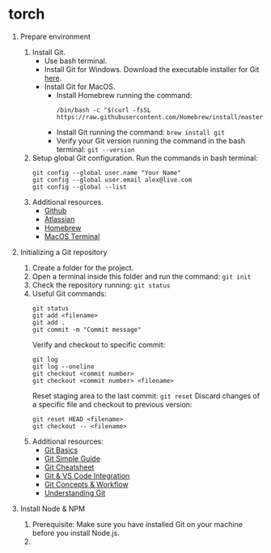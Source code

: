 # torch

1. Prepare environment
   1. Install Git.
      - Use bash terminal.
      - Install Git for Windows.
        Download the executable installer for Git [here](https://git-scm.com/download/win).
      - Install Git for MacOS.
        - Install Homebrew running the command:
          ```
          /bin/bash -c "$(curl -fsSL https://raw.githubusercontent.com/Homebrew/install/master/install.sh)
          ```
        - Install Git running the command: `brew install git`
        - Verify your Git version running the command in the bash terminal: `git --version`
   5. Setup global Git configuration.
      Run the commands in bash terminal:
        ```
        git config --global user.name "Your Name"
        git config --global user.email alex@live.com
        git config --global --list
        ```
   6. Additional resources.
      - [Github](https://github.com/)
      - [Atlassian](https://www.atlassian.com/git/tutorials/git-bash)
      - [Homebrew](https://brew.sh/)
      - [MacOS Terminal](https://lifehacker.com/launch-an-os-x-terminal-window-from-a-specific-folder-1466745514)

2. Initializing a Git repository
   1. Create a folder for the project.
   2. Open a terminal inside this folder and run the command: `git init`
   3. Check the repository running: `git status`
   4. Useful Git commands:
      ```
      git status
      git add <filename>
      git add .
      git commit -m "Commit message"
      ```
      Verify and checkout to specific commit:
      ```
      git log
      git log --oneline
      git checkout <commit number>
      git checkout <commit number> <filename>
      ```
      Reset staging area to the last commit: `git reset`
      Discard changes of a specific file and checkout to previous version:
      ```
      git reset HEAD <filename>
      git checkout -- <filename>
      ```
   5. Additional resources:
      - [Git Basics](https://git-scm.com/book/en/v2/Getting-Started-Git-Basics)
      - [Git Simple Guide](http://rogerdudler.github.io/git-guide/)
      - [Git Cheatsheet](https://gist.github.com/hofmannsven/6814451)
      - [Git & VS Code Integration](https://www.digitalocean.com/community/tutorials/how-to-use-git-integration-in-visual-studio-code)
      - [Git Concepts & Workflow](https://livecodestream.dev/post/git-concepts-and-workflow-for-beginners/)
      - [Understanding Git](https://livecodestream.dev/post/git-concepts-and-workflow-for-beginners/)

3. Install Node & NPM
   1. Prerequisite: Make sure you have installed Git on your machine before you install Node.js.
   2. 
